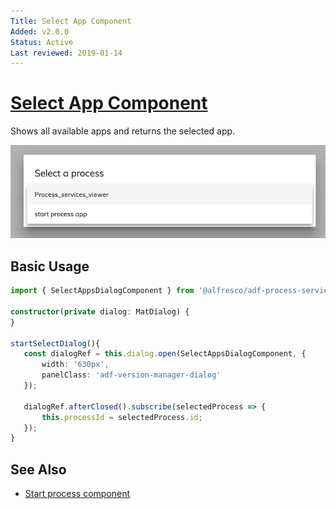 ```yaml
---
Title: Select App Component
Added: v2.0.0
Status: Active
Last reviewed: 2019-01-14
---
```


# [Select App Component](../../../lib/process-services/src/lib/app-list/select-apps-dialog-component.ts "Defined in select-apps-dialog-component.ts")

Shows all available apps and returns the selected app.

![select-apps-dialog](../../docassets/images/select-apps-dialog.png)

## Basic Usage

```ts
import { SelectAppsDialogComponent } from '@alfresco/adf-process-services';

constructor(private dialog: MatDialog) {
}
   
startSelectDialog(){
   const dialogRef = this.dialog.open(SelectAppsDialogComponent, {
       width: '630px',
       panelClass: 'adf-version-manager-dialog'
   });
   
   dialogRef.afterClosed().subscribe(selectedProcess => {
       this.processId = selectedProcess.id;
   });
}
```

## See Also

-   [Start process component](start-process.component.md)
